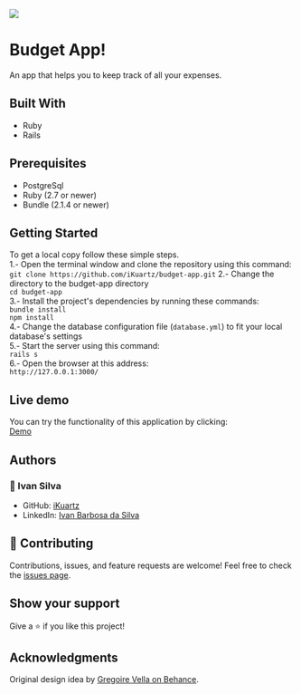 ![](https://img.shields.io/badge/Microverse-blueviolet)
# Budget App!
An app that helps you to keep track of all your expenses. 
## Built With
- Ruby
- Rails
## Prerequisites  
- PostgreSql   
- Ruby (2.7 or newer)
- Bundle (2.1.4 or newer)
## Getting Started
To get a local copy follow these simple steps.  
1.- Open the terminal window and clone the repository using this command:  
`git clone https://github.com/iKuartz/budget-app.git` 
2.- Change the directory to the budget-app directory  
`cd budget-app`  
3.- Install the project's dependencies by running these commands:   
`bundle install`   
`npm install`   
4.- Change the database configuration file (`database.yml`) to fit your local database's settings   
5.- Start the server using this command:  
`rails s`   
6.- Open the browser at this address:  
`http://127.0.0.1:3000/`   

## Live demo

You can try the functionality of this application by clicking:    
[Demo](https://whispering-brushlands-95867.herokuapp.com)

## Authors

### :bust_in_silhouette: Ivan Silva
- GitHub: [iKuartz](https://github.com/iKuartz)
- LinkedIn: [Ivan Barbosa da Silva](https://www.linkedin.com/in/i-b-silva/)

## 🤝 Contributing
Contributions, issues, and feature requests are welcome!
Feel free to check the [issues page](../../issues/).
## Show your support
Give a ⭐️ if you like this project!

## Acknowledgments
Original design idea by [Gregoire Vella on Behance](https://www.behance.net/gregoirevella).
